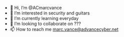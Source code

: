 - 👋 Hi, I’m @ACmarcvance
- 👀 I’m interested in security and guitars
- 🌱 I’m currently learning everyday
- 💞️ I’m looking to collaborate on ???
- 📫 How to reach me marc.vance@advancecyber.net

<!---
ACmarcvance/ACmarcvance is a ✨ special ✨ repository because its `README.md` (this file) appears on your GitHub profile.
You can click the Preview link to take a look at your changes.
--->
